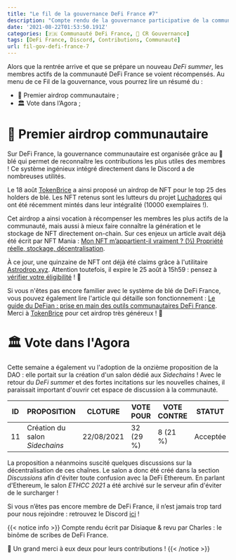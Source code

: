 ```yaml
---
title: "Le fil de la gouvernance DeFi France #7"
description: "Compte rendu de la gouvernance participative de la communauté DeFi France. Premier airdrop communautaire sur le discord de DeFi France !"
date: '2021-08-22T01:53:50.191Z'
categories: [🇫🇷 Communauté DeFi France, 📜 CR Gouvernance]
tags: [DeFi France, Discord, Contributions, Communauté]
url: fil-gov-defi-france-7
---
```


Alors que la rentrée arrive et que se prépare un nouveau *DeFi summer*, les membres actifs de la communauté DeFi France se voient récompensés. Au menu de ce Fil de la gouvernance, vous pourrez lire un résumé du :

- 📢 Premier airdrop communautaire ;
- 🏛️ Vote dans l’Agora ;

# 📢 Premier airdrop communautaire

Sur DeFi France, la gouvernance communautaire est organisée grâce au 🌾 blé qui permet de reconnaître les contributions les plus utiles des membres ! Ce système ingénieux intégré directement dans le Discord a de nombreuses utilités.

Le 18 août [TokenBrice](https://twitter.com/TokenBrice) a ainsi proposé un airdrop de NFT pour le top 25 des holders de blé. Les NFT retenus sont les lutteurs du projet [Luchadores](https://luchadores.io/) qui ont été récemment mintés dans leur intégralité (10000 exemplaires !).

Cet airdrop a ainsi vocation à récompenser les membres les plus actifs de la communauté, mais aussi à mieux faire connaître la génération et le stockage de NFT directement on-chain. Sur ces enjeux un article avait déjà été écrit par NFT Mania : [Mon NFT m’appartient-il vraiment ? (½) Propriété réelle, stockage, décentralisation](https://nft-mania.io/2021/05/mon-nft-mappartient-il-vraiment-%c2%bd-propriete-reelle-stockage-decentralisation/).

À ce jour, une quinzaine de NFT ont déjà été claims grâce à l'utilitaire [Astrodrop.xyz](https://twitter.com/TokenBrice/status/1428000290574422021). Attention toutefois, il expire le 25 août à 15h59 : pensez à [vérifier votre éligibilité](https://astrodrop.xyz/claim/QmPszTV9cFDdC3owxzbS6nxzqqU1LbeHZ6x3SfuqjpaYS5) ! 🧐

Si vous n'êtes pas encore familier avec le système de blé de DeFi France, vous pouvez également lire l'article qui détaille son fonctionnement : [Le guide du DeFian : prise en main des outils communautaires DeFi France](https://tokenbrice.xyz/fr/guide-defian/#incitation--les-bases-du--bl%C3%A9). Merci à [TokenBrice](https://twitter.com/TokenBrice) pour cet airdrop très généreux ! 🙏

# 🏛️ Vote dans l'Agora

Cette semaine a également vu l'adoption de la onzième proposition de la DAO : elle portait sur la création d'un salon dédié aux *Sidechains* ! Avec le retour du *DeFi summer* et des fortes incitations sur les nouvelles chaines, il paraissait important d'ouvrir cet espace de discussion à la communauté.

|ID| 	PROPOSITION| 	CLOTURE| 	VOTE POUR| 	VOTE CONTRE| 	STATUT|
|--|--|--|--|--|--|
|11|Création du salon *Sidechains*|22/08/2021| 	32 (29 %)| 	8 (21 %)| 	Acceptée|

La proposition a néanmoins suscité quelques discussions sur la décentralisation de ces chaînes. Le salon a donc été créé dans la section *Discussions* afin d'éviter toute confusion avec la DeFi Ethereum. En parlant d'Ethereum, le salon *ETHCC 2021* a été archivé sur le serveur afin d'éviter de le surcharger ! 

Si vous n’êtes pas encore membre de DeFi France, il n’est jamais trop tard pour nous rejoindre : retrouvez le Discord [ici](https://discord.gg/GuzNkFnZb4) !

{{< notice info >}}
Compte rendu écrit par Disiaque & revu par Charles : le binôme de scribes de DeFi France.

🙏 Un grand merci à eux deux pour leurs contributions !
{{< /notice >}}
